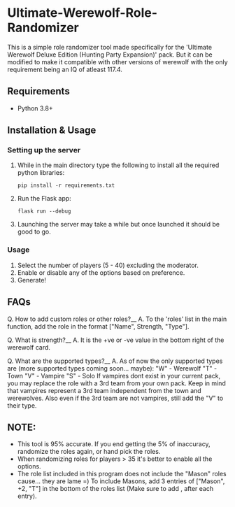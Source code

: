 # Ultimate-Werewolf-Role-Randomizer
This is a simple role randomizer tool made specifically for the 'Ultimate Werewolf Deluxe Edition (Hunting Party Expansion)' pack. But it can be modified to make it compatible with other versions of werewolf with the only requirement being an IQ of atleast 117.4.

## Requirements
- Python 3.8+

## Installation & Usage

### Setting up the server
1. While in the main directory type the following to install all the required python libraries:
   ```
   pip install -r requirements.txt
   ```
2. Run the Flask app:
   ```
   flask run --debug
   ``` 
3. Launching the server may take a while but once launched it should be good to go.

### Usage
1. Select the number of players (5 - 40) excluding the moderator.
2. Enable or disable any of the options based on preference.
3. Generate!

## FAQs
Q. How to add custom roles or other roles?__
A. To the 'roles' list in the main function, add the role in the format ["Name", Strength, "Type"].

Q. What is strength?__
A. It is the +ve or -ve value in the bottom right of the werewolf card.

Q. What are the supported types?__
A. As of now the only supported types are (more supported types coming soon... maybe):
      "W" - Werewolf
      "T" - Town
      "V" - Vampire
      "S" - Solo
   If vampires dont exist in your current pack, you may replace the role with a 3rd team from your own pack.
   Keep in mind that vampires represent a 3rd team independent from the town and werewolves.
   Also even if the 3rd team are not vampires, still add the "V" to their type.

## NOTE:
- This tool is 95% accurate. If you end getting the 5% of inaccuracy, randomize the roles again, or hand pick the roles.
- When randomizing roles for players > 35 it's better to enable all the options.
- The role list included in this program does not include the "Mason" roles cause... they are lame =)
  To include Masons, add 3 entries of ["Mason", +2, "T"] in the bottom of the roles list (Make sure to add , after each entry).
  
